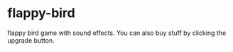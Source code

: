 # flappy-bird
flappy bird game with sound effects.
You can also buy stuff by clicking the upgrade button.
